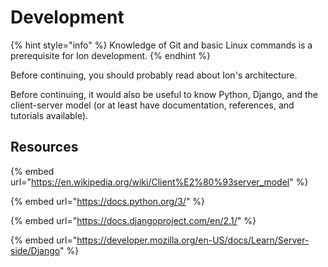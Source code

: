 # Development

{% hint style="info" %}
Knowledge of Git and basic Linux commands is a prerequisite for Ion development.
{% endhint %}

Before continuing, you should probably read about Ion's architecture.

Before continuing, it would also be useful to know Python, Django, and the client-server model (or at least have documentation, references, and tutorials available).

## Resources

{% embed url="https://en.wikipedia.org/wiki/Client%E2%80%93server_model" %}

{% embed url="https://docs.python.org/3/" %}

{% embed url="https://docs.djangoproject.com/en/2.1/" %}

{% embed url="https://developer.mozilla.org/en-US/docs/Learn/Server-side/Django" %}
